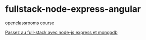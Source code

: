 # fullstack-node-express-angular
openclassrooms course

[Passez au full-stack avec node-js express et mongodb](https://openclassrooms.com/fr/courses/6390246-passez-au-full-stack-avec-node-js-express-et-mongodb)